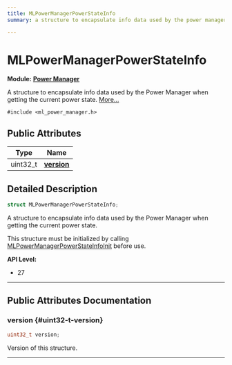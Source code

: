 ```yaml
---
title: MLPowerManagerPowerStateInfo
summary: a structure to encapsulate info data used by the power manager when getting the current power state. 

---
```


# MLPowerManagerPowerStateInfo

**Module:** **[Power Manager](/versioned_docs/version-02-Aug-2023/api-ref/api/Modules/group___power_manager/group___power_manager.md)**



A structure to encapsulate info data used by the Power Manager when getting the current power state.  [More...](#detailed-description)


`#include <ml_power_manager.h>`

## Public Attributes

| Type           | Name           |
| -------------- | -------------- |
| uint32_t | **[version](/versioned_docs/version-02-Aug-2023/api-ref/api/Modules/group___power_manager/struct_m_l_power_manager_power_state_info.md#uint32-t-version)**  |

## Detailed Description

```cpp
struct MLPowerManagerPowerStateInfo;
```

A structure to encapsulate info data used by the Power Manager when getting the current power state. 

This structure must be initialized by calling [MLPowerManagerPowerStateInfoInit](/versioned_docs/version-02-Aug-2023/api-ref/api/Modules/group___power_manager/group___power_manager.md#void-mlpowermanagerpowerstateinfoinit) before use.




**API Level:**
  * 27




-----------
## Public Attributes Documentation

### version {#uint32-t-version}

```cpp
uint32_t version;
```


Version of this structure. 





-----------


